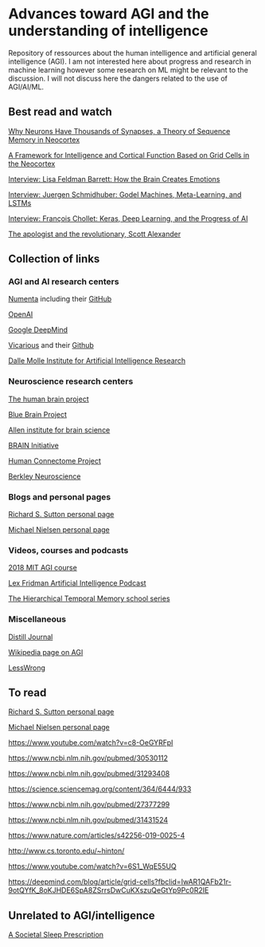 # Advances toward AGI and the understanding of intelligence

Repository of ressources about the human intelligence and artificial general intelligence (AGI). I am not interested here about progress and research in machine learning however some research on ML might be relevant to the discussion. I will not discuss here the dangers related to the use of AGI/AI/ML.

## Best read and watch

[Why Neurons Have Thousands of Synapses, a Theory of Sequence Memory in Neocortex](https://www.frontiersin.org/articles/10.3389/fncir.2016.00023/full)

[A Framework for Intelligence and Cortical Function Based on Grid Cells in the Neocortex](https://www.frontiersin.org/articles/10.3389/fncir.2018.00121/full)

[Interview: Lisa Feldman Barrett: How the Brain Creates Emotions](https://www.youtube.com/watch?v=qwsft6tmvBA)

[Interview: Juergen Schmidhuber: Godel Machines, Meta-Learning, and LSTMs](https://www.youtube.com/watch?v=3FIo6evmweo)

[Interview: François Chollet: Keras, Deep Learning, and the Progress of AI](https://www.youtube.com/watch?v=Bo8MY4JpiXE)

[The apologist and the revolutionary, Scott Alexander ](https://www.lesswrong.com/posts/ZiQqsgGX6a42Sfpii/the-apologist-and-the-revolutionary)

## Collection of links

### AGI and AI research centers

[Numenta](https://numenta.com/) including their [GitHub](https://github.com/numenta)

[OpenAI](https://openai.com/)

[Google DeepMind](https://deepmind.com/research)

[Vicarious](https://www.vicarious.com/) and their [Github](https://github.com/vicariousinc)

[Dalle Molle Institute for Artificial Intelligence Research](http://www.idsia.ch/idsia_en.html)

### Neuroscience research centers

[The human brain project](https://www.humanbrainproject.eu/en/)

[Blue Brain Project](https://www.epfl.ch/research/domains/bluebrain/)

[Allen institute for brain science](https://alleninstitute.org/what-we-do/brain-science/research/scientific-publications/)

[BRAIN Initiative](https://braininitiative.nih.gov/)

[Human Connectome Project](http://www.humanconnectomeproject.org/)

[Berkley Neuroscience](https://neuroscience.berkeley.edu/)

### Blogs and personal pages

[Richard S. Sutton personal page](http://incompleteideas.net/)

[Michael Nielsen personal page](http://michaelnielsen.org/)

### Videos, courses and podcasts

[2018 MIT AGI course](https://agi.mit.edu/)

[Lex Fridman Artificial Intelligence Podcast](https://lexfridman.com/ai/)

[The Hierarchical Temporal Memory school series](https://www.youtube.com/watch?v=XMB0ri4qgwc&list=PL3yXMgtrZmDqhsFQzwUC9V8MeeVOQ7eZ9)

### Miscellaneous

[Distill Journal](https://distill.pub/)

[Wikipedia page on AGI](https://en.wikipedia.org/wiki/Artificial_general_intelligence)

[LessWrong](https://www.lesswrong.com/)

## To read

[Richard S. Sutton personal page](http://incompleteideas.net/)

[Michael Nielsen personal page](http://michaelnielsen.org/)

https://www.youtube.com/watch?v=c8-OeGYRFpI

https://www.ncbi.nlm.nih.gov/pubmed/30530112

https://www.ncbi.nlm.nih.gov/pubmed/31293408

https://science.sciencemag.org/content/364/6444/933

https://www.ncbi.nlm.nih.gov/pubmed/27377299

https://www.ncbi.nlm.nih.gov/pubmed/31431524

https://www.nature.com/articles/s42256-019-0025-4

http://www.cs.toronto.edu/~hinton/

https://www.youtube.com/watch?v=6S1_WqE55UQ

https://deepmind.com/blog/article/grid-cells?fbclid=IwAR1QAFb21r-9otQYfK_8oKJHDE6SpA8ZSrrsDwCuKXszuQeGtYp9Pc0R2IE

## Unrelated to AGI/intelligence

[A Societal Sleep Prescription](https://www.cell.com/neuron/pdf/S0896-6273(19)30565-3.pdf)

